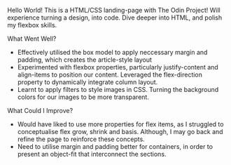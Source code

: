 Hello World! This is a HTML/CSS landing-page with The Odin Project! Will experience turning a design, into code. Dive deeper into HTML, and polish my flexbox skills.

What Went Well?

- Effectively utilised the box model to apply neccessary margin and padding, which creates the article-style layout
- Experimented with flexbox properties, particularly justify-content and align-items to position our content. Leveraged the flex-direction property to dynamically integrate column layout.
- Learnt to apply filters to style images in CSS. Turning the background colors for our images to be more transparent.

What Could I Improve? 

- Would have liked to use more properties for flex items, as I struggled to conceptualise flex grow, shrink and basis. Although, I may go back and refine the page to reinforce these concepts.
- Need to utilise margin and padding better for containers, in order to present an object-fit that interconnect the sections. 
